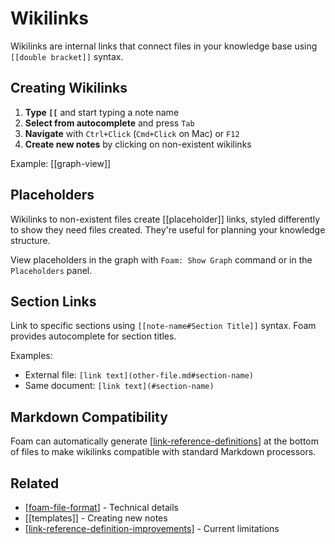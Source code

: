 # Wikilinks

Wikilinks are internal links that connect files in your knowledge base using `[[double bracket]]` syntax.

## Creating Wikilinks

1. **Type `[[`** and start typing a note name
2. **Select from autocomplete** and press `Tab`
3. **Navigate** with `Ctrl+Click` (`Cmd+Click` on Mac) or `F12`
4. **Create new notes** by clicking on non-existent wikilinks

Example: [[graph-view]]

## Placeholders

Wikilinks to non-existent files create [[placeholder]] links, styled differently to show they need files created. They're useful for planning your knowledge structure.

View placeholders in the graph with `Foam: Show Graph` command or in the `Placeholders` panel.

## Section Links

Link to specific sections using `[[note-name#Section Title]]` syntax. Foam provides autocomplete for section titles.

Examples:

- External file: `[link text](other-file.md#section-name)`
- Same document: `[link text](#section-name)`

## Markdown Compatibility

Foam can automatically generate [[link-reference-definitions]] at the bottom of files to make wikilinks compatible with standard Markdown processors.

## Related

- [[foam-file-format]] - Technical details
- [[templates]] - Creating new notes
- [[link-reference-definition-improvements]] - Current limitations

[graph-visualization]: graph-visualization.md 'Graph Visualization'
[link-reference-definitions]: link-reference-definitions.md 'Link Reference Definitions'
[foam-file-format]: ../../dev/foam-file-format.md 'Foam File Format'
[note-templates]: note-templates.md 'Note Templates'
[link-reference-definition-improvements]: ../../dev/proposals/link-reference-definition-improvements.md 'Link Reference Definition Improvements'
